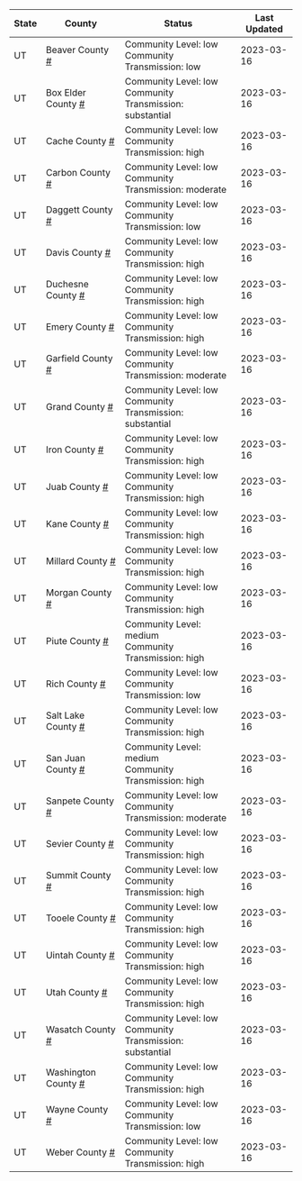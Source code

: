 State | County | Status | Last Updated
--- | --- | --- | --- 
UT | Beaver County <a href="#beaver_county">#</a> | <a name="beaver_county"></a>Community Level: low<br/>Community Transmission: low | 2023-03-16
UT | Box Elder County <a href="#box_elder_county">#</a> | <a name="box_elder_county"></a>Community Level: low<br/>Community Transmission: substantial | 2023-03-16
UT | Cache County <a href="#cache_county">#</a> | <a name="cache_county"></a>Community Level: low<br/>Community Transmission: high | 2023-03-16
UT | Carbon County <a href="#carbon_county">#</a> | <a name="carbon_county"></a>Community Level: low<br/>Community Transmission: moderate | 2023-03-16
UT | Daggett County <a href="#daggett_county">#</a> | <a name="daggett_county"></a>Community Level: low<br/>Community Transmission: low | 2023-03-16
UT | Davis County <a href="#davis_county">#</a> | <a name="davis_county"></a>Community Level: low<br/>Community Transmission: high | 2023-03-16
UT | Duchesne County <a href="#duchesne_county">#</a> | <a name="duchesne_county"></a>Community Level: low<br/>Community Transmission: high | 2023-03-16
UT | Emery County <a href="#emery_county">#</a> | <a name="emery_county"></a>Community Level: low<br/>Community Transmission: high | 2023-03-16
UT | Garfield County <a href="#garfield_county">#</a> | <a name="garfield_county"></a>Community Level: low<br/>Community Transmission: moderate | 2023-03-16
UT | Grand County <a href="#grand_county">#</a> | <a name="grand_county"></a>Community Level: low<br/>Community Transmission: substantial | 2023-03-16
UT | Iron County <a href="#iron_county">#</a> | <a name="iron_county"></a>Community Level: low<br/>Community Transmission: high | 2023-03-16
UT | Juab County <a href="#juab_county">#</a> | <a name="juab_county"></a>Community Level: low<br/>Community Transmission: high | 2023-03-16
UT | Kane County <a href="#kane_county">#</a> | <a name="kane_county"></a>Community Level: low<br/>Community Transmission: high | 2023-03-16
UT | Millard County <a href="#millard_county">#</a> | <a name="millard_county"></a>Community Level: low<br/>Community Transmission: high | 2023-03-16
UT | Morgan County <a href="#morgan_county">#</a> | <a name="morgan_county"></a>Community Level: low<br/>Community Transmission: high | 2023-03-16
UT | Piute County <a href="#piute_county">#</a> | <a name="piute_county"></a>Community Level: medium<br/>Community Transmission: high | 2023-03-16
UT | Rich County <a href="#rich_county">#</a> | <a name="rich_county"></a>Community Level: low<br/>Community Transmission: low | 2023-03-16
UT | Salt Lake County <a href="#salt_lake_county">#</a> | <a name="salt_lake_county"></a>Community Level: low<br/>Community Transmission: high | 2023-03-16
UT | San Juan County <a href="#san_juan_county">#</a> | <a name="san_juan_county"></a>Community Level: medium<br/>Community Transmission: high | 2023-03-16
UT | Sanpete County <a href="#sanpete_county">#</a> | <a name="sanpete_county"></a>Community Level: low<br/>Community Transmission: moderate | 2023-03-16
UT | Sevier County <a href="#sevier_county">#</a> | <a name="sevier_county"></a>Community Level: low<br/>Community Transmission: high | 2023-03-16
UT | Summit County <a href="#summit_county">#</a> | <a name="summit_county"></a>Community Level: low<br/>Community Transmission: high | 2023-03-16
UT | Tooele County <a href="#tooele_county">#</a> | <a name="tooele_county"></a>Community Level: low<br/>Community Transmission: high | 2023-03-16
UT | Uintah County <a href="#uintah_county">#</a> | <a name="uintah_county"></a>Community Level: low<br/>Community Transmission: high | 2023-03-16
UT | Utah County <a href="#utah_county">#</a> | <a name="utah_county"></a>Community Level: low<br/>Community Transmission: high | 2023-03-16
UT | Wasatch County <a href="#wasatch_county">#</a> | <a name="wasatch_county"></a>Community Level: low<br/>Community Transmission: substantial | 2023-03-16
UT | Washington County <a href="#washington_county">#</a> | <a name="washington_county"></a>Community Level: low<br/>Community Transmission: high | 2023-03-16
UT | Wayne County <a href="#wayne_county">#</a> | <a name="wayne_county"></a>Community Level: low<br/>Community Transmission: low | 2023-03-16
UT | Weber County <a href="#weber_county">#</a> | <a name="weber_county"></a>Community Level: low<br/>Community Transmission: high | 2023-03-16
